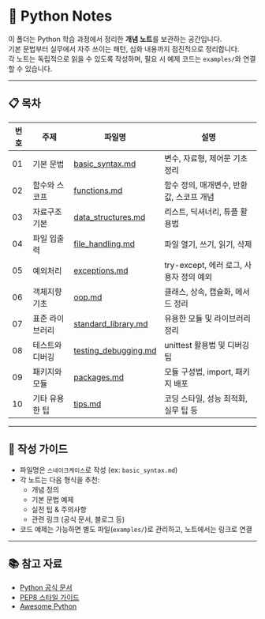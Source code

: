 # 🐍 Python Notes

이 폴더는 Python 학습 과정에서 정리한 **개념 노트**를 보관하는 공간입니다.  
기본 문법부터 실무에서 자주 쓰이는 패턴, 심화 내용까지 점진적으로 정리합니다.  
각 노트는 독립적으로 읽을 수 있도록 작성하며, 필요 시 예제 코드는 `examples/`와 연결할 수 있습니다.

---

## 📋 목차

| 번호 | 주제 | 파일명 | 설명 |
|---|---|---|---|
| 01 | 기본 문법 | [basic_syntax.md](./basic_syntax.md) | 변수, 자료형, 제어문 기초 정리 |
| 02 | 함수와 스코프 | [functions.md](./functions.md) | 함수 정의, 매개변수, 반환값, 스코프 개념 |
| 03 | 자료구조 기본 | [data_structures.md](./data_structures.md) | 리스트, 딕셔너리, 튜플 활용법 |
| 04 | 파일 입출력 | [file_handling.md](./file_handling.md) | 파일 열기, 쓰기, 읽기, 삭제 |
| 05 | 예외처리 | [exceptions.md](./exceptions.md) | try-except, 에러 로그, 사용자 정의 예외 |
| 06 | 객체지향 기초 | [oop.md](./oop.md) | 클래스, 상속, 캡슐화, 메서드 정리 |
| 07 | 표준 라이브러리 | [standard_library.md](./standard_library.md) | 유용한 모듈 및 라이브러리 정리 |
| 08 | 테스트와 디버깅 | [testing_debugging.md](./testing_debugging.md) | unittest 활용법 및 디버깅 팁 |
| 09 | 패키지와 모듈 | [packages.md](./packages.md) | 모듈 구성법, import, 패키지 배포 |
| 10 | 기타 유용한 팁 | [tips.md](./tips.md) | 코딩 스타일, 성능 최적화, 실무 팁 등 |

---

## 📝 작성 가이드

- 파일명은 `스네이크케이스`로 작성 (ex: `basic_syntax.md`)
- 각 노트는 다음 형식을 추천:
    - 개념 정의
    - 기본 문법 예제
    - 실전 팁 & 주의사항
    - 관련 링크 (공식 문서, 블로그 등)
- 코드 예제는 가능하면 별도 파일(`examples/`)로 관리하고, 노트에서는 링크로 연결

---

## 📚 참고 자료
- [Python 공식 문서](https://docs.python.org/ko/3/)
- [PEP8 스타일 가이드](https://peps.python.org/pep-0008/)
- [Awesome Python](https://github.com/vinta/awesome-python)
